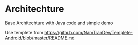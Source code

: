 # Architechture
Base Architechture with Java code and simple demo

Use templete from https://github.com/NamTranDev/Templete-Android/blob/master/README.md
